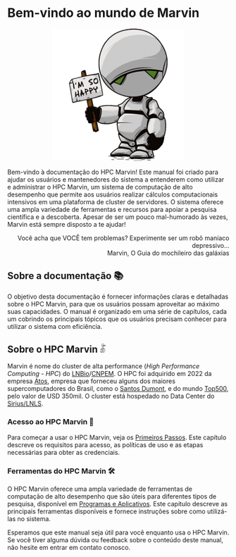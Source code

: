 # Bem-vindo ao mundo de Marvin

<p align="center"><img width=300 alt="Banner" src="imagens/banner.png"></img></p>

Bem-vindo à documentação do HPC Marvin! Este manual foi criado para ajudar os usuários e mantenedores do sistema a entenderem como utilizar e administrar o HPC Marvin, um sistema de computação de alto desempenho que permite aos usuários realizar cálculos computacionais intensivos em uma plataforma de cluster de servidores. O sistema oferece uma ampla variedade de ferramentas e recursos para apoiar a pesquisa científica e a descoberta. Apesar de ser um pouco mal-humorado às vezes, Marvin está sempre disposto a te ajudar!

<div style="text-align: right">
Você acha que VOCÊ tem problemas? Experimente ser um robô maníaco depressivo...<br>
Marvin, O Guia do mochileiro das galáxias
</div>

## Sobre a documentação 📚

O objetivo desta documentação é fornecer informações claras e detalhadas sobre o HPC Marvin, para que os usuários possam aproveitar ao máximo suas capacidades. O manual é organizado em uma série de capítulos, cada um cobrindo os principais tópicos que os usuários precisam conhecer para utilizar o sistema com eficiência.

## Sobre o HPC Marvin <img src="imagens/marvin.png" width="2.5%"></img>

Marvin é nome do cluster de alta performance (_High Performance Computing - HPC_) do [LNBio](https://lnbio.cnpem.br/)/[CNPEM](https://cnpem.br/). O HPC foi adquirido em 2022 da empresa [Atos](https://atos.net/pt-br/brasil-atos), empresa que forneceu alguns dos maiores supercomputadores do Brasil, como o [Santos Dumont](https://sdumont.lncc.br/), e do mundo [Top500](https://www.top500.org/statistics/list/), pelo valor de USD 350mil. O cluster está hospedado no Data Center do [Sirius/LNLS](https://lnls.cnpem.br/sirius/).

### Acesso ao HPC Marvin 🔑

Para começar a usar o HPC Marvin, veja os [Primeiros Passos](../primeiros-passos/index.html). Este capítulo descreve os requisitos para acesso, as políticas de uso e as etapas necessárias para obter as credenciais.

### Ferramentas do HPC Marvin 🛠️

O HPC Marvin oferece uma ampla variedade de ferramentas de computação de alto desempenho que são úteis para diferentes tipos de pesquisa, disponível em [Programas e Aplicativos](../programas-e-aplicativos/index.html). Este capítulo descreve as principais ferramentas disponíveis e fornece instruções sobre como utilizá-las no sistema.

Esperamos que este manual seja útil para você enquanto usa o HPC Marvin. Se você tiver alguma dúvida ou feedback sobre o conteúdo deste manual, não hesite em entrar em contato conosco.

